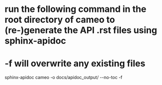 # run the following command in the root directory of cameo to (re-)generate the API .rst files using sphinx-apidoc
# -f will overwrite any existing files
sphinx-apidoc cameo -o docs/apidoc_output/ --no-toc -f
